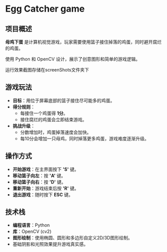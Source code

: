 # Egg Catcher game

## 项目概述

 **母鸡下蛋** 是计算机视觉游戏，玩家需要使用篮子接住掉落的鸡蛋，同时避开腐烂的鸡蛋。

使用 Python 和 OpenCV 设计，展示了创意图形和简单的游戏逻辑。

运行效果截图存储在screenShots文件夹下

## 游戏玩法

- **目标**：用位于屏幕底部的篮子接住尽可能多的鸡蛋。  
- **得分规则**：  
  - 每接住一个鸡蛋得 **1分**。  
  - 接住腐烂的鸡蛋会立即结束游戏。  
- **挑战升级**：  
  - 分数增加时，鸡蛋掉落速度会加快。  
  - 每10分会增加一只母鸡，同时掉落更多鸡蛋，游戏难度逐渐升级。

## 操作方式

- **开始游戏**：在主界面按下 **'S'** 键。  
- **移动篮子向左**：按 **'A'** 键。  
- **移动篮子向右**：按 **'D'** 键。  
- **重新开始**：游戏结束后按 **'R'** 键。  
- **退出游戏**：随时按下 **ESC** 键。 

## 技术栈

- **编程语言**：Python   
- **库**：OpenCV (cv2)    
- **图形绘制**：使用椭圆、圆形和多边形自定义2D/3D图形绘制。    
- 基础阴影和光照效果提升游戏真实感。 
